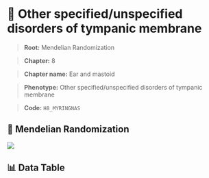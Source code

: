 # 🧪 Other specified/unspecified disorders of tympanic membrane

> **Root:** Mendelian Randomization

> **Chapter:** 8  

> **Chapter name:** Ear and mastoid

> **Phenotype:** Other specified/unspecified disorders of tympanic membrane  

> **Code:** `H8_MYRINGNAS`

## 🧬 Mendelian Randomization  

<img src="/MR/Figures/Forward/H8_MYRINGNAS.png"/>

## 📊 Data Table

<CsvTableMRF src="/MR_Data/Forward/H8_MYRINGNAS.csv"/>
